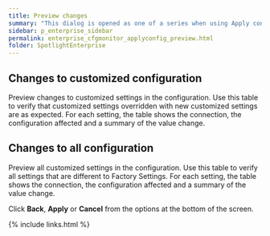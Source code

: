 ```yaml
---
title: Preview changes
summary: "This dialog is opened as one of a series when using Apply configuration to… to apply a configuration to selected connections."
sidebar: p_enterprise_sidebar
permalink: enterprise_cfgmonitor_applyconfig_preview.html
folder: SpotlightEnterprise
---
```



## Changes to customized configuration

Preview changes to customized settings in the configuration. Use this table to verify that customized settings overridden with new customized settings are as expected. For each setting, the table shows the connection, the configuration affected and a summary of the value change.

## Changes to all configuration

Preview all customized settings in the configuration. Use this table to verify all settings that are different to Factory Settings. For each setting, the table shows the connection, the configuration affected and a summary of the value change.


Click **Back**, **Apply** or **Cancel** from the options at the bottom of the screen.



{% include links.html %}
